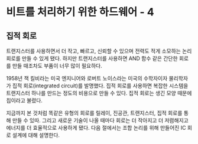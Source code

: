 # 비트를 처리하기 위한 하드웨어 - 4
## 집적 회로
트랜지스터를 사용하면서 더 작고, 빠르고, 신뢰할 수 있으며 전력도 적게 소모하는 논리 회로를 만들 수 있게 됐다. 하지만 트랜지스터를 사용하면 AND 함수 같은 간단한 회로를 만들 때조차도 부품이 너무 많이 필요하다. 

1958년 잭 킬비라는 미국 엔지니어와 로버트 노이스라는 미국의 수학자이자 물리학자가 집적 회로(integrated circuit)를 발명했다. 집적 회로를 사용하면 복잡한 시스템을 트랜지스터 하나를 만드는 정도의 비용으로 만들 수 있다. 집적 회로는 생긴 모양 때문에 칩이라고 불렸다.

지금까지 본 것처럼 똑같은 유형의 회로를 릴레이, 진공관, 트랜지스터, 집적 회로를 통해 만들 수 있따. 그리고 새로운 기술이 나올 때마다 회로는 더 작아지고 더 저렴해지고 에너지를 더 효율적으로 사용하게 됐다. 다음 절에서는 조합 논리를 위해 만들어진 IC 회로 설계에 대해 설명한다.